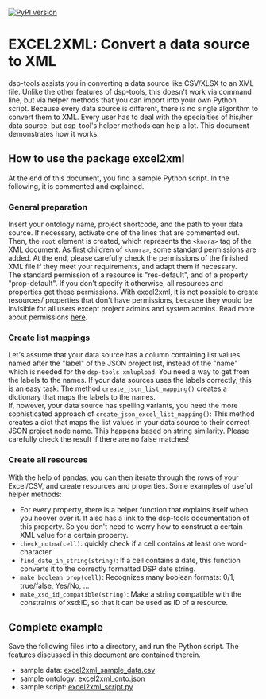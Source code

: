 [![PyPI version](https://badge.fury.io/py/dsp-tools.svg)](https://badge.fury.io/py/dsp-tools)

# EXCEL2XML: Convert a data source to XML
dsp-tools assists you in converting a data source like CSV/XLSX to an XML file. Unlike the other features of dsp-tools,
this doesn't work via command line, but via helper methods that you can import into your own Python script. Because
every data source is different, there is no single algorithm to convert them to XML. Every user has to deal with the 
specialties of his/her data source, but dsp-tool's helper methods can help a lot. This document demonstrates how it 
works. 

## How to use the package excel2xml
At the end of this document, you find a sample Python script. In the following, it is commented and explained. 

### General preparation
Insert your ontology name, project shortcode, and the path to your data source. If necessary, activate one of the lines
that are commented out.  
Then, the `root` element is created, which represents the `<knora>` tag of the XML document. As first children of 
`<knora>`, some standard permissions are added. At the end, please carefully check the permissions of the finished XML
file if they meet your requirements, and adapt them if necessary.  
The standard permission of a resource is "res-default", and of a property "prop-default". If you don't specify it 
otherwise, all resources and properties get these permissions. With excel2xml, it is not possible to create resources/
properties that don't have permissions, because they would be invisible for all users except project admins and system
admins. Read more about permissions [here](./dsp-tools-xmlupload.md#how-to-use-the-permissions-attribute-in-resourcesproperties).

### Create list mappings
Let's assume that your data source has a column containing list values named after the "label" of the JSON project list, 
instead of the "name" which is needed for the `dsp-tools xmlupload`. You need a way to get from the labels to the names.
If your data sources uses the labels correctly, this is an easy task: The method `create_json_list_mapping()` creates a
dictionary that maps the labels to the names.  
If, however, your data source has spelling variants, you need the more sophisticated approach of 
`create_json_excel_list_mapping()`: This method creates a dict that maps the list values in your data source to their 
correct JSON project node name. This happens based on string similarity. Please carefully check the result if there are
no false matches!

### Create all resources
With the help of pandas, you can then iterate through the rows of your Excel/CSV, and create resources and properties. 
Some examples of useful helper methods:

 - For every property, there is a helper function that explains itself when you hoover over it. It also has a link to 
   the dsp-tools documentation of this property. So you don't need to worry how to construct a certain XML value for a 
   certain property. 
 - `check_notna(cell)`: quickly check if a cell contains at least one word-character
 - `find_date_in_string(string)`: If a cell contains a date, this function converts it to the correctly formatted DSP 
   date string.
 - `make_boolean_prop(cell)`: Recognizes many boolean formats: 0/1, true/false, Yes/No, ...
 - `make_xsd_id_compatible(string)`: Make a string compatible with the constraints of xsd:ID, so that it can be used as 
   ID of a resource.


## Complete example
Save the following files into a directory, and run the Python script. The features discussed in this document are
contained therein.

 - sample data: [excel2xml_sample_data.csv](assets/templates/excel2xml_sample_data.csv)
 - sample ontology: [excel2xml_onto.json](assets/templates/excel2xml_onto.json)
 - sample script: [excel2xml_script.py](assets/templates/excel2xml_script.py)
